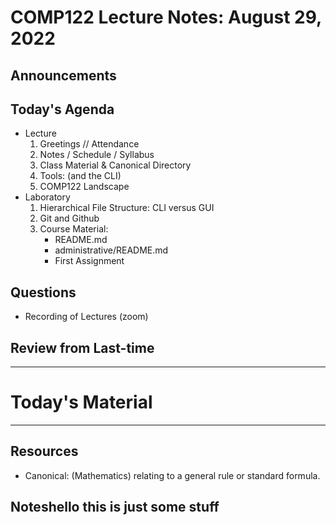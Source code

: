 # COMP122 Lecture Notes: August 29, 2022

## Announcements

## Today's Agenda
  * Lecture
    1. Greetings // Attendance
    1. Notes / Schedule / Syllabus
    1. Class Material & Canonical Directory
    1. Tools: (and the CLI)
    1. COMP122 Landscape
  * Laboratory
    1. Hierarchical File Structure: CLI versus GUI
    1. Git and Github
    1. Course Material:
       - README.md
       - administrative/README.md
       - First Assignment

## Questions
 * Recording of Lectures (zoom)

## Review from Last-time

---
# Today's Material


---
## Resources
  * Canonical: (Mathematics) relating to a general rule or standard formula.

## Noteshello this is just some stuff

